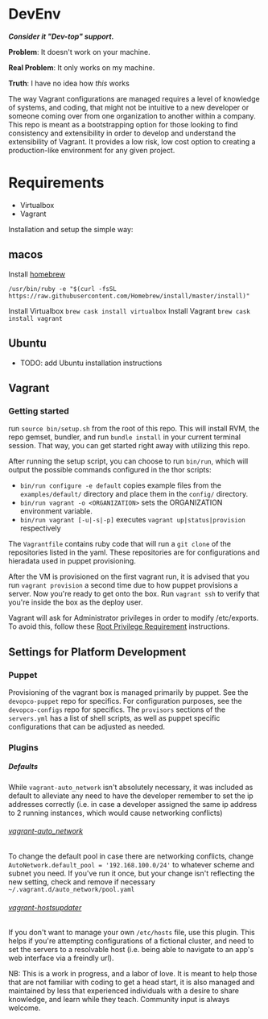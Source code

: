 # DevEnv

___Consider it "Dev-top" support.___

__Problem__: It doesn't work on your machine.

__Real Problem__: It only works on my machine.

__Truth__: I have no idea how _this_ works

The way Vagrant configurations are managed requires a level of knowledge of systems, and coding, that might not be intuitive to a new developer or someone coming over from one organization to another within a company. This repo is meant as a bootstrapping option for those looking to find consistency and extensibility in order to develop and understand the extensibility of Vagrant. It provides a low risk, low cost option to creating a production-like environment for any given project.

# Requirements

 - Virtualbox
 - Vagrant

Installation and setup the simple way:

## macos
  Install [homebrew](http://brew.sh)

  `/usr/bin/ruby -e "$(curl -fsSL https://raw.githubusercontent.com/Homebrew/install/master/install)"`

  Install Virtualbox
  `brew cask install virtualbox`
  Install Vagrant
  `brew cask install vagrant`

## Ubuntu
  - TODO: add Ubuntu installation instructions

## Vagrant

### Getting started

run `source bin/setup.sh` from the root of this repo. This will install RVM, the repo gemset, bundler, and run `bundle install` in your current terminal session. That way, you can get started right away with utilizing this repo.

After running the setup script, you can choose to run `bin/run`, which will output the possible commands configured in the thor scripts:

 - `bin/run configure -e default` copies example files from the `examples/default/` directory and place them in the `config/` directory.
 - `bin/run vagrant -o <ORGANIZATION>` sets the ORGANIZATION environment variable.
 - `bin/run vagrant [-u|-s|-p]` executes `vagrant up|status|provision` respectively

The `Vagrantfile` contains ruby code that will run a `git clone` of the repositories listed in the yaml. These repositories are for configurations and hieradata used in puppet provisioning.

After the VM is provisioned on the first vagrant run, it is advised that you run `vagrant provision` a second time due to how puppet provisions a server.
Now you're ready to get onto the box. Run `vagrant ssh` to verify that you're inside the box as the deploy user.

Vagrant will ask for Administrator privileges in order to modify /etc/exports. To avoid this, follow these [Root Privilege Requirement](https://docs.vagrantup.com/v2/synced-folders/nfs.html) instructions.

## Settings for Platform Development

### Puppet

Provisioning of the vagrant box is managed primarily by puppet. See the `devopco-puppet` repo for specifics. For configuration purposes, see the `devopco-configs` repo for specifics. The `provisors` sections of the `servers.yml` has a list of shell scripts, as well as puppet specific configurations that can be adjusted as needed.

### Plugins

##### Defaults

While `vagrant-auto_network` isn't absolutely necessary, it was included as default to alleviate any need to have the developer remember to set the ip addresses correctly (i.e. in case a developer assigned the same ip address to 2 running instances, which would cause networking conflicts)

###### [vagrant-auto_network](https://github.com/oscar-stack/vagrant-auto_network)

To change the default pool in case there are networking conflicts, change `AutoNetwork.default_pool = '192.168.100.0/24'` to whatever scheme and subnet you need.
If you've run it once, but your change isn't reflecting the new setting, check and remove if necessary `~/.vagrant.d/auto_network/pool.yaml`

###### [vagrant-hostsupdater](https://github.com/cogitatio/vagrant-hostsupdater)

If you don't want to manage your own `/etc/hosts` file, use this plugin. This helps if you're attempting configurations of a fictional cluster, and need to set the servers to a resolvable host (i.e. being able to navigate to an app's web interface via a freindly url).

NB: This is a work in progress, and a labor of love. It is meant to help those that are not familiar with coding to get a head start, it is also managed and maintained by less that experienced individuals with a desire to share knowledge, and learn while they teach. Community input is always welcome.
